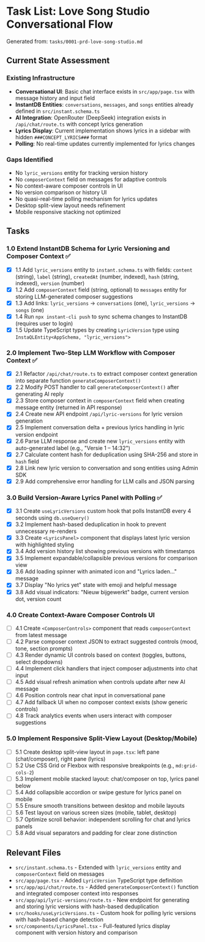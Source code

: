# Task List: Love Song Studio Conversational Flow

Generated from: `tasks/0001-prd-love-song-studio.md`

## Current State Assessment

### Existing Infrastructure
- **Conversational UI**: Basic chat interface exists in `src/app/page.tsx` with message history and input field
- **InstantDB Entities**: `conversations`, `messages`, and `songs` entities already defined in `src/instant.schema.ts`
- **AI Integration**: OpenRouter (DeepSeek) integration exists in `/api/chat/route.ts` with concept lyrics generation
- **Lyrics Display**: Current implementation shows lyrics in a sidebar with hidden `###CONCEPT_LYRICS###` format
- **Polling**: No real-time updates currently implemented for lyrics changes

### Gaps Identified
- No `lyric_versions` entity for tracking version history
- No `composerContext` field on messages for adaptive controls
- No context-aware composer controls in UI
- No version comparison or history UI
- No quasi-real-time polling mechanism for lyrics updates
- Desktop split-view layout needs refinement
- Mobile responsive stacking not optimized

## Tasks

### 1.0 Extend InstantDB Schema for Lyric Versioning and Composer Context ✅
- [x] 1.1 Add `lyric_versions` entity to `instant.schema.ts` with fields: `content` (string), `label` (string), `createdAt` (number, indexed), `hash` (string, indexed), `version` (number)
- [x] 1.2 Add `composerContext` field (string, optional) to `messages` entity for storing LLM-generated composer suggestions
- [x] 1.3 Add links: `lyric_versions` → `conversations` (one), `lyric_versions` → `songs` (one)
- [x] 1.4 Run `npx instant-cli push` to sync schema changes to InstantDB (requires user to login)
- [x] 1.5 Update TypeScript types by creating `LyricVersion` type using `InstaQLEntity<AppSchema, "lyric_versions">`

### 2.0 Implement Two-Step LLM Workflow with Composer Context ✅
- [x] 2.1 Refactor `/api/chat/route.ts` to extract composer context generation into separate function `generateComposerContext()`
- [x] 2.2 Modify POST handler to call `generateComposerContext()` after generating AI reply
- [x] 2.3 Store composer context in `composerContext` field when creating message entity (returned in API response)
- [x] 2.4 Create new API endpoint `/api/lyric-versions` for lyric version generation
- [x] 2.5 Implement conversation delta + previous lyrics handling in lyric version endpoint
- [x] 2.6 Parse LLM response and create new `lyric_versions` entity with auto-generated label (e.g., "Versie 1 – 14:32")
- [x] 2.7 Calculate content hash for deduplication using SHA-256 and store in `hash` field
- [x] 2.8 Link new lyric version to conversation and song entities using Admin SDK
- [x] 2.9 Add comprehensive error handling for LLM calls and JSON parsing

### 3.0 Build Version-Aware Lyrics Panel with Polling ✅
- [x] 3.1 Create `useLyricVersions` custom hook that polls InstantDB every 4 seconds using `db.useQuery()`
- [x] 3.2 Implement hash-based deduplication in hook to prevent unnecessary re-renders
- [x] 3.3 Create `<LyricsPanel>` component that displays latest lyric version with highlighted styling
- [x] 3.4 Add version history list showing previous versions with timestamps
- [x] 3.5 Implement expandable/collapsible previous versions for comparison view
- [x] 3.6 Add loading spinner with animated icon and "Lyrics laden..." message
- [x] 3.7 Display "No lyrics yet" state with emoji and helpful message
- [x] 3.8 Add visual indicators: "Nieuw bijgewerkt" badge, current version dot, version count

### 4.0 Create Context-Aware Composer Controls UI
- [ ] 4.1 Create `<ComposerControls>` component that reads `composerContext` from latest message
- [ ] 4.2 Parse composer context JSON to extract suggested controls (mood, tone, section prompts)
- [ ] 4.3 Render dynamic UI controls based on context (toggles, buttons, select dropdowns)
- [ ] 4.4 Implement click handlers that inject composer adjustments into chat input
- [ ] 4.5 Add visual refresh animation when controls update after new AI message
- [ ] 4.6 Position controls near chat input in conversational pane
- [ ] 4.7 Add fallback UI when no composer context exists (show generic controls)
- [ ] 4.8 Track analytics events when users interact with composer suggestions

### 5.0 Implement Responsive Split-View Layout (Desktop/Mobile)
- [ ] 5.1 Create desktop split-view layout in `page.tsx`: left pane (chat/composer), right pane (lyrics)
- [ ] 5.2 Use CSS Grid or Flexbox with responsive breakpoints (e.g., `md:grid-cols-2`)
- [ ] 5.3 Implement mobile stacked layout: chat/composer on top, lyrics panel below
- [ ] 5.4 Add collapsible accordion or swipe gesture for lyrics panel on mobile
- [ ] 5.5 Ensure smooth transitions between desktop and mobile layouts
- [ ] 5.6 Test layout on various screen sizes (mobile, tablet, desktop)
- [ ] 5.7 Optimize scroll behavior: independent scrolling for chat and lyrics panels
- [ ] 5.8 Add visual separators and padding for clear zone distinction

## Relevant Files

- `src/instant.schema.ts` - Extended with `lyric_versions` entity and `composerContext` field on messages
- `src/app/page.tsx` - Added `LyricVersion` TypeScript type definition
- `src/app/api/chat/route.ts` - Added `generateComposerContext()` function and integrated composer context into responses
- `src/app/api/lyric-versions/route.ts` - New endpoint for generating and storing lyric versions with hash-based deduplication
- `src/hooks/useLyricVersions.ts` - Custom hook for polling lyric versions with hash-based change detection
- `src/components/LyricsPanel.tsx` - Full-featured lyrics display component with version history and comparison
